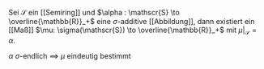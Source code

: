 Sei $\mathscr{S}$ ein [[Semiring]] und $\alpha : \mathscr{S} \to \overline{\mathbb{R}}_+$ eine $\sigma$-additive [[Abbildung]], dann existiert ein [[Maß]] $\mu: \sigma(\mathscr{S}) \to \overline{\mathbb{R}}_+$ mit $\mu|_\mathscr{S} = \alpha$.

$\alpha$ $\sigma$-endlich $\implies$ $\mu$ eindeutig bestimmt